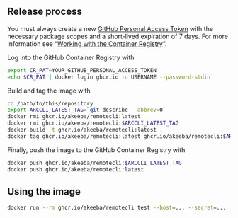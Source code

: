 ## Release process

You must always create a new [GitHub Personal Access Token](https://github.com/settings/tokens/new?scopes=write:packages,read:packages,delete:packages) with the necessary package scopes and a short-lived expiration of 7 days. For more information see “[Working with the Container Registry](https://docs.github.com/en/packages/working-with-a-github-packages-registry/working-with-the-container-registry)”.

Log into the GitHub Container Registry with

```bash
export CR_PAT=YOUR_GITHUB_PERSONAL_ACCESS_TOKEN
echo $CR_PAT | docker login ghcr.io -u USERNAME --password-stdin
```

Build and tag the image with

```bash
cd /path/to/this/repository
export ARCCLI_LATEST_TAG=`git describe --abbrev=0`
docker rmi ghcr.io/akeeba/remotecli:latest
docker rmi ghcr.io/akeeba/remotecli:$ARCCLI_LATEST_TAG
docker build -t ghcr.io/akeeba/remotecli:latest .
docker tag ghcr.io/akeeba/remotecli:latest ghcr.io/akeeba/remotecli:$ARCCLI_LATEST_TAG
```

Finally, push the image to the GitHub Container Registry with

```bash
docker push ghcr.io/akeeba/remotecli:$ARCCLI_LATEST_TAG
docker push ghcr.io/akeeba/remotecli:latest
```

## Using the image

```bash
docker run --rm ghcr.io/akeeba/remotecli test --host=... --secret=...
```


